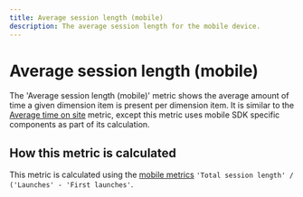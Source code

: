 ```yaml
---
title: Average session length (mobile)
description: The average session length for the mobile device.
---
```


# Average session length (mobile)

The 'Average session length (mobile)' metric shows the average amount of time a given dimension item is present per dimension item. It is similar to the [Average time on site](average-time-on-site.md) metric, except this metric uses mobile SDK specific components as part of its calculation.

## How this metric is calculated

This metric is calculated using the [mobile metrics](https://docs.adobe.com/content/help/en/mobile-services/using/get-started-ug/mobile-metrics/metrics-reference.html) `'Total session length' / ('Launches' - 'First launches'`.
